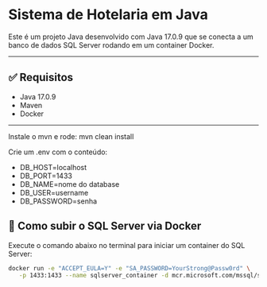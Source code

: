 # Sistema de Hotelaria em Java

Este é um projeto Java desenvolvido com Java 17.0.9 que se conecta a um banco de dados SQL Server rodando em um container Docker.

---

## ✅ Requisitos

- Java 17.0.9
- Maven
- Docker

---

Instale o mvn e rode: mvn clean install

Crie um .env com o conteúdo:
- DB_HOST=localhost
- DB_PORT=1433
- DB_NAME=nome do database
- DB_USER=username
- DB_PASSWORD=senha

## 🐳 Como subir o SQL Server via Docker

Execute o comando abaixo no terminal para iniciar um container do SQL Server:

```bash
docker run -e "ACCEPT_EULA=Y" -e "SA_PASSWORD=YourStrong@Passw0rd" \
   -p 1433:1433 --name sqlserver_container -d mcr.microsoft.com/mssql/server:2022-latest 
